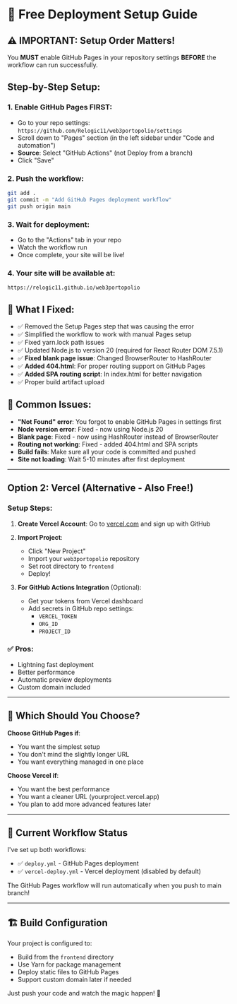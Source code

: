 # 🚀 Free Deployment Setup Guide

## ⚠️ IMPORTANT: Setup Order Matters!

You **MUST** enable GitHub Pages in your repository settings **BEFORE** the workflow can run successfully.

## Step-by-Step Setup:

### 1. **Enable GitHub Pages FIRST**:
   - Go to your repo settings: `https://github.com/Relogic11/web3portopolio/settings`
   - Scroll down to "Pages" section (in the left sidebar under "Code and automation")
   - **Source**: Select "GitHub Actions" (not Deploy from a branch)
   - Click "Save"

### 2. **Push the workflow**:
   ```bash
   git add .
   git commit -m "Add GitHub Pages deployment workflow"
   git push origin main
   ```

### 3. **Wait for deployment**:
   - Go to the "Actions" tab in your repo
   - Watch the workflow run
   - Once complete, your site will be live!

### 4. **Your site will be available at**:
   `https://relogic11.github.io/web3portopolio`

## 🔧 What I Fixed:
- ✅ Removed the Setup Pages step that was causing the error
- ✅ Simplified the workflow to work with manual Pages setup
- ✅ Fixed yarn.lock path issues
- ✅ Updated Node.js to version 20 (required for React Router DOM 7.5.1)
- ✅ **Fixed blank page issue**: Changed BrowserRouter to HashRouter
- ✅ **Added 404.html**: For proper routing support on GitHub Pages
- ✅ **Added SPA routing script**: In index.html for better navigation
- ✅ Proper build artifact upload

## 🚨 Common Issues:
- **"Not Found" error**: You forgot to enable GitHub Pages in settings first
- **Node version error**: Fixed - now using Node.js 20
- **Blank page**: Fixed - now using HashRouter instead of BrowserRouter
- **Routing not working**: Fixed - added 404.html and SPA scripts
- **Build fails**: Make sure all your code is committed and pushed
- **Site not loading**: Wait 5-10 minutes after first deployment

---

## Option 2: Vercel (Alternative - Also Free!)

### Setup Steps:
1. **Create Vercel Account**: Go to [vercel.com](https://vercel.com) and sign up with GitHub

2. **Import Project**: 
   - Click "New Project"
   - Import your `web3portopolio` repository
   - Set root directory to `frontend`
   - Deploy!

3. **For GitHub Actions Integration** (Optional):
   - Get your tokens from Vercel dashboard
   - Add secrets in GitHub repo settings:
     - `VERCEL_TOKEN`
     - `ORG_ID` 
     - `PROJECT_ID`

### ✅ Pros:
- Lightning fast deployment
- Better performance
- Automatic preview deployments
- Custom domain included

---

## 🎯 Which Should You Choose?

**Choose GitHub Pages if**:
- You want the simplest setup
- You don't mind the slightly longer URL
- You want everything managed in one place

**Choose Vercel if**:
- You want the best performance
- You want a cleaner URL (yourproject.vercel.app)
- You plan to add more advanced features later

---

## 🔧 Current Workflow Status

I've set up both workflows:
- ✅ `deploy.yml` - GitHub Pages deployment
- ✅ `vercel-deploy.yml` - Vercel deployment (disabled by default)

The GitHub Pages workflow will run automatically when you push to main branch!

---

## 🏗️ Build Configuration

Your project is configured to:
- Build from the `frontend` directory
- Use Yarn for package management
- Deploy static files to GitHub Pages
- Support custom domain later if needed

Just push your code and watch the magic happen! 🎉
